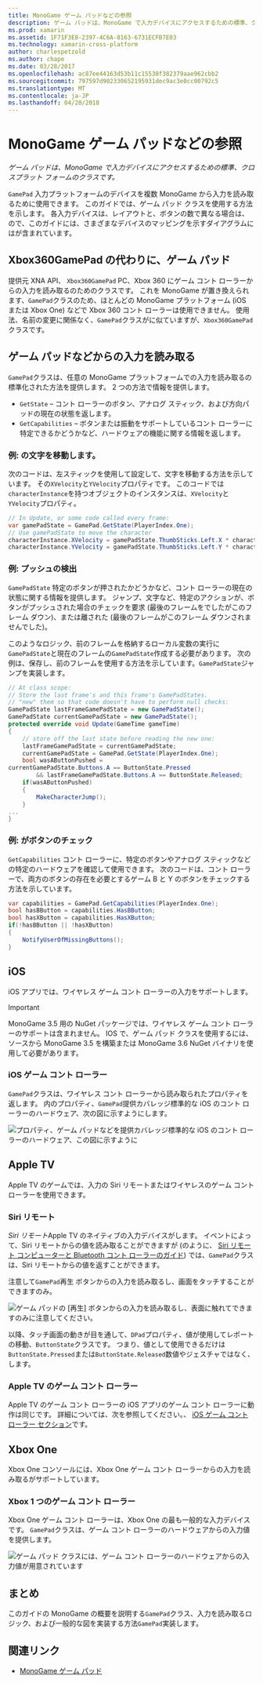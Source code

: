 ```yaml
---
title: MonoGame ゲーム パッドなどの参照
description: ゲーム パッドは、MonoGame で入力デバイスにアクセスするための標準、クロスプラット フォームのクラスです。
ms.prod: xamarin
ms.assetid: 1F71F3E8-2397-4C6A-8163-6731ECFB7E03
ms.technology: xamarin-cross-platform
author: charlespetzold
ms.author: chape
ms.date: 03/28/2017
ms.openlocfilehash: ac87ee44163d53b11c15538f382379aae962cbb2
ms.sourcegitcommit: 797597d902330652195931dec9ac3e0cc00792c5
ms.translationtype: MT
ms.contentlocale: ja-JP
ms.lasthandoff: 04/20/2018
---
```

# <a name="monogame-gamepad-reference"></a>MonoGame ゲーム パッドなどの参照

_ゲーム パッドは、MonoGame で入力デバイスにアクセスするための標準、クロスプラット フォームのクラスです。_

`GamePad` 入力プラットフォームのデバイスを複数 MonoGame から入力を読み取るために使用できます。 このガイドでは、ゲーム パッド クラスを使用する方法を示します。 各入力デバイスは、レイアウトと、ボタンの数で異なる場合は、ので、このガイドには、さまざまなデバイスのマッピングを示すダイアグラムにはが含まれています。

## <a name="gamepad-as-a-replacement-for-xbox360gamepad"></a>Xbox360GamePad の代わりに、ゲーム パッド

提供元 XNA API、 `Xbox360GamePad` PC、Xbox 360 にゲーム コント ローラーからの入力を読み取るのためのクラスです。 これを MonoGame が置き換えられます、`GamePad`クラスのため、ほとんどの MonoGame プラットフォーム (iOS または Xbox One) などで Xbox 360 コント ローラーは使用できません。 使用法、名前の変更に関係なく、`GamePad`クラスがに似ていますが、`Xbox360GamePad`クラスです。

## <a name="reading-input-from-gamepad"></a>ゲーム パッドなどからの入力を読み取る

`GamePad`クラスは、任意の MonoGame プラットフォームでの入力を読み取るの標準化された方法を提供します。 2 つの方法で情報を提供します。

- `GetState` – コント ローラーのボタン、アナログ スティック、および方向パッドの現在の状態を返します。
- `GetCapabilities` – ボタンまたは振動をサポートしているコント ローラーに特定できるかどうかなど、ハードウェアの機能に関する情報を返します。

### <a name="example-moving-a-character"></a>例: の文字を移動します。

次のコードは、左スティックを使用して設定して、文字を移動する方法を示しています。 その`XVelocity`と`YVelocity`プロパティです。 このコードでは`characterInstance`を持つオブジェクトのインスタンスは、`XVelocity`と`YVelocity`プロパティ。

```csharp
// In Update, or some code called every frame:
var gamePadState = GamePad.GetState(PlayerIndex.One);
// Use gamePadState to move the character
characterInstance.XVelocity = gamePadState.ThumbSticks.Left.X * characterInstance.MaxSpeed;
characterInstance.YVelocity = gamePadState.ThumbSticks.Left.Y * characterInstance.MaxSpeed;
```

### <a name="example-detecting-pushes"></a>例: プッシュの検出

`GamePadState` 特定のボタンが押されたかどうかなど、コント ローラーの現在の状態に関する情報を提供します。 ジャンプ、文字など、特定のアクションが、ボタンがプッシュされた場合のチェックを要求 (最後のフレームをでしたがこのフレーム ダウン)、または離された (最後のフレームがこのフレーム ダウンされませんでした)。 

このようなロジック、前のフレームを格納するローカル変数の実行に`GamePadState`と現在のフレームの`GamePadState`作成する必要があります。 次の例は、保存し、前のフレームを使用する方法を示しています。`GamePadState`ジャンプを実装します。

```csharp
// At class scope:
// Store the last frame's and this frame's GamePadStates.
// "new" them so that code doesn't have to perform null checks:
GamePadState lastFrameGamePadState = new GamePadState();
GamePadState currentGamePadState = new GamePadState();
protected override void Update(GameTime gameTime)
{
    // store off the last state before reading the new one:
    lastFrameGamePadState = currentGamePadState;
    currentGamePadState = GamePad.GetState(PlayerIndex.One);
    bool wasAButtonPushed = 
currentGamePadState.Buttons.A == ButtonState.Pressed
        && lastFrameGamePadState.Buttons.A == ButtonState.Released;
    if(wasAButtonPushed)
    {
        MakeCharacterJump();
    }
...
}
```

### <a name="example-checking-for-buttons"></a>例: がボタンのチェック

`GetCapabilities` コント ローラーに、特定のボタンやアナログ スティックなどの特定のハードウェアを確認して使用できます。 次のコードは、コント ローラーで、両方のボタンの存在を必要とするゲーム B と Y のボタンをチェックする方法を示しています。

```csharp
var capabilities = GamePad.GetCapabilities(PlayerIndex.One);
bool hasBButton = capabilities.HasBButton;
bool hasXButton = capabilities.HasXButton;
if(!hasBButton || !hasXButton)
{
    NotifyUserOfMissingButtons();
}
```

## <a name="ios"></a>iOS

iOS アプリでは、ワイヤレス ゲーム コント ローラーの入力をサポートします。

> [!IMPORTANT]
> MonoGame 3.5 用の NuGet パッケージでは、ワイヤレス ゲーム コント ローラーのサポートは含まれません。 IOS で、ゲーム パッド クラスを使用するには、ソースから MonoGame 3.5 を構築または MonoGame 3.6 NuGet バイナリを使用して必要があります。 

### <a name="ios-game-controller"></a>iOS ゲーム コント ローラー

`GamePad`クラスは、ワイヤレス コント ローラーから読み取られたプロパティを返します。 内のプロパティ、`GamePad`提供カバレッジ標準的な iOS のコント ローラーのハードウェア、次の図に示すようにします。

![](input-images/image1.png "プロパティ、ゲーム パッドなどを提供カバレッジ標準的な iOS のコント ローラーのハードウェア、この図に示すように")

## <a name="apple-tv"></a>Apple TV

Apple TV のゲームでは、入力の Siri リモートまたはワイヤレスのゲーム コント ローラーを使用できます。

### <a name="siri-remote"></a>Siri リモート

*Siri リモート*Apple TV のネイティブの入力デバイスがします。 イベントによって、Siri リモートからの値を読み取ることができますが (のように、 [Siri リモート コンピューターと Bluetooth コント ローラーのガイド](~/ios/tvos/platform/remote-bluetooth.md)) では、`GamePad`クラスは、Siri リモートからの値を返すことができます。

注意して`GamePad`再生 ボタンからの入力を読み取るし、画面をタッチすることができますのみ。 

![](input-images/image2.png "ゲーム パッドの [再生] ボタンからの入力を読み取るし、表面に触れてできますのみに注意してください。")

以降、タッチ画面の動きが目を通して、`DPad`プロパティ、値が使用してレポートの移動、`ButtonState`クラスです。 つまり、値として使用できるだけは`ButtonState.Pressed`または`ButtonState.Released`数値やジェスチャではなく、します。

### <a name="apple-tv-game-controller"></a>Apple TV のゲーム コント ローラー

Apple TV のゲーム コント ローラーの iOS アプリのゲーム コント ローラーに動作は同じです。 詳細については、次を参照してください。、 [iOS ゲーム コント ローラー セクション](#iOS_Game_Controller)です。 

## <a name="xbox-one"></a>Xbox One

Xbox One コンソールには、Xbox One ゲーム コント ローラーからの入力を読み取るがサポートしています。

### <a name="xbox-one-game-controller"></a>Xbox 1 つのゲーム コント ローラー

Xbox One ゲーム コント ローラーは、Xbox One の最も一般的な入力デバイスです。 `GamePad`クラスは、ゲーム コント ローラーのハードウェアからの入力値を提供します。

![](input-images/image3.png "ゲーム パッド クラスには、ゲーム コント ローラーのハードウェアからの入力値が用意されています")

## <a name="summary"></a>まとめ

このガイドの MonoGame の概要を説明する`GamePad`クラス、入力を読み取るロジック、および一般的な図を実装する方法`GamePad`実装します。

## <a name="related-links"></a>関連リンク

- [MonoGame ゲーム パッド](http://www.monogame.net/documentation/?page=T_Microsoft_Xna_Framework_Input_GamePad)
